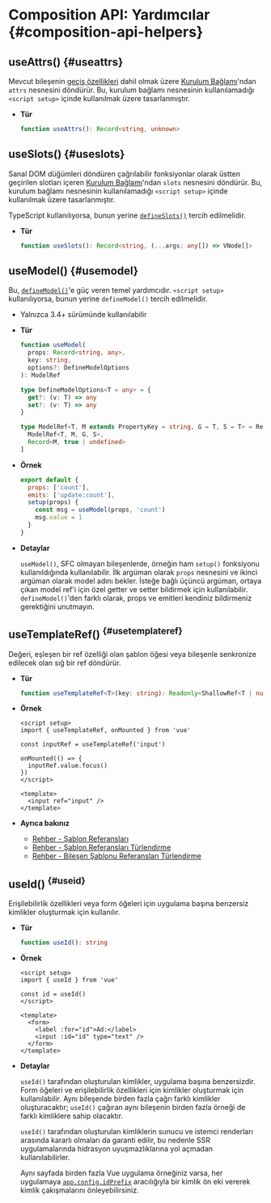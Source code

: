 # Composition API: Yardımcılar {#composition-api-helpers}

## useAttrs() {#useattrs}

Mevcut bileşenin [geçiş özellikleri](/guide/components/attrs#fallthrough-attributes) dahil olmak üzere [Kurulum Bağlamı](/api/composition-api-setup#setup-context)'ndan `attrs` nesnesini döndürür. Bu, kurulum bağlamı nesnesinin kullanılamadığı `<script setup>` içinde kullanılmak üzere tasarlanmıştır.

- **Tür**

  ```ts
  function useAttrs(): Record<string, unknown>
  ```

## useSlots() {#useslots}

Sanal DOM düğümleri döndüren çağrılabilir fonksiyonlar olarak üstten geçirilen slotları içeren [Kurulum Bağlamı](/api/composition-api-setup#setup-context)'ndan `slots` nesnesini döndürür. Bu, kurulum bağlamı nesnesinin kullanılamadığı `<script setup>` içinde kullanılmak üzere tasarlanmıştır.

TypeScript kullanılıyorsa, bunun yerine [`defineSlots()`](/api/sfc-script-setup#defineslots) tercih edilmelidir.

- **Tür**

  ```ts
  function useSlots(): Record<string, (...args: any[]) => VNode[]>
  ```

## useModel() {#usemodel}

Bu, [`defineModel()`](/api/sfc-script-setup#definemodel)'e güç veren temel yardımcıdır. `<script setup>` kullanılıyorsa, bunun yerine `defineModel()` tercih edilmelidir.

- Yalnızca 3.4+ sürümünde kullanılabilir

- **Tür**

  ```ts
  function useModel(
    props: Record<string, any>,
    key: string,
    options?: DefineModelOptions
  ): ModelRef

  type DefineModelOptions<T = any> = {
    get?: (v: T) => any
    set?: (v: T) => any
  }

  type ModelRef<T, M extends PropertyKey = string, G = T, S = T> = Ref<G, S> & [
    ModelRef<T, M, G, S>,
    Record<M, true | undefined>
  ]
  ```

- **Örnek**

  ```js
  export default {
    props: ['count'],
    emits: ['update:count'],
    setup(props) {
      const msg = useModel(props, 'count')
      msg.value = 1
    }
  }
  ```

- **Detaylar**

  `useModel()`, SFC olmayan bileşenlerde, örneğin ham `setup()` fonksiyonu kullanıldığında kullanılabilir. İlk argüman olarak `props` nesnesini ve ikinci argüman olarak model adını bekler. İsteğe bağlı üçüncü argüman, ortaya çıkan model ref'i için özel getter ve setter bildirmek için kullanılabilir. `defineModel()`'den farklı olarak, props ve emitleri kendiniz bildirmeniz gerektiğini unutmayın.

## useTemplateRef() <sup class="vt-badge" data-text="3.5+" /> {#usetemplateref}

Değeri, eşleşen bir ref özelliği olan şablon öğesi veya bileşenle senkronize edilecek olan sığ bir ref döndürür.

- **Tür**

  ```ts
  function useTemplateRef<T>(key: string): Readonly<ShallowRef<T | null>>
  ```

- **Örnek**

  ```vue
  <script setup>
  import { useTemplateRef, onMounted } from 'vue'

  const inputRef = useTemplateRef('input')

  onMounted(() => {
    inputRef.value.focus()
  })
  </script>

  <template>
    <input ref="input" />
  </template>
  ```

- **Ayrıca bakınız**
  - [Rehber - Şablon Referansları](/guide/essentials/template-refs)
  - [Rehber - Şablon Referansları Türlendirme](/guide/typescript/composition-api#typing-template-refs) <sup class="vt-badge ts" />
  - [Rehber - Bileşen Şablonu Referansları Türlendirme](/guide/typescript/composition-api#typing-component-template-refs) <sup class="vt-badge ts" />

## useId() <sup class="vt-badge" data-text="3.5+" /> {#useid}

Erişilebilirlik özellikleri veya form öğeleri için uygulama başına benzersiz kimlikler oluşturmak için kullanılır.

- **Tür**

  ```ts
  function useId(): string
  ```

- **Örnek**

  ```vue
  <script setup>
  import { useId } from 'vue'

  const id = useId()
  </script>

  <template>
    <form>
      <label :for="id">Ad:</label>
      <input :id="id" type="text" />
    </form>
  </template>
  ```

- **Detaylar**

  `useId()` tarafından oluşturulan kimlikler, uygulama başına benzersizdir. Form öğeleri ve erişilebilirlik özellikleri için kimlikler oluşturmak için kullanılabilir. Aynı bileşende birden fazla çağrı farklı kimlikler oluşturacaktır; `useId()` çağıran aynı bileşenin birden fazla örneği de farklı kimliklere sahip olacaktır.

  `useId()` tarafından oluşturulan kimliklerin sunucu ve istemci renderları arasında kararlı olmaları da garanti edilir, bu nedenle SSR uygulamalarında hidrasyon uyuşmazlıklarına yol açmadan kullanılabilirler.

  Aynı sayfada birden fazla Vue uygulama örneğiniz varsa, her uygulamaya [`app.config.idPrefix`](/api/application#app-config-idprefix) aracılığıyla bir kimlik ön eki vererek kimlik çakışmalarını önleyebilirsiniz.
